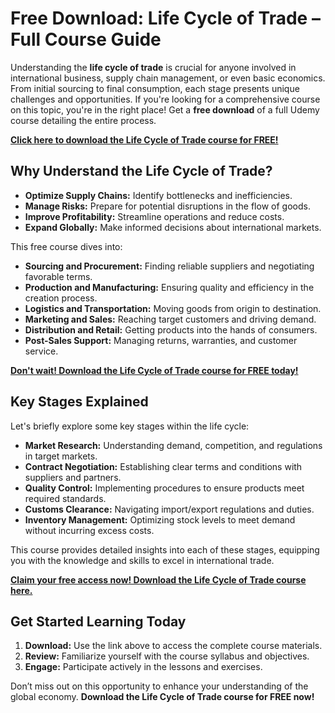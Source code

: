# Free Download: Life Cycle of Trade – Full Course Guide

Understanding the **life cycle of trade** is crucial for anyone involved in international business, supply chain management, or even basic economics. From initial sourcing to final consumption, each stage presents unique challenges and opportunities. If you're looking for a comprehensive course on this topic, you're in the right place! Get a **free download** of a full Udemy course detailing the entire process.

[**Click here to download the Life Cycle of Trade course for FREE!**](https://udemywork.com/life-cycle-of-trade)

## Why Understand the Life Cycle of Trade?

*   **Optimize Supply Chains:** Identify bottlenecks and inefficiencies.
*   **Manage Risks:** Prepare for potential disruptions in the flow of goods.
*   **Improve Profitability:** Streamline operations and reduce costs.
*   **Expand Globally:** Make informed decisions about international markets.

This free course dives into:

*   **Sourcing and Procurement:** Finding reliable suppliers and negotiating favorable terms.
*   **Production and Manufacturing:** Ensuring quality and efficiency in the creation process.
*   **Logistics and Transportation:** Moving goods from origin to destination.
*   **Marketing and Sales:** Reaching target customers and driving demand.
*   **Distribution and Retail:** Getting products into the hands of consumers.
*   **Post-Sales Support:** Managing returns, warranties, and customer service.

[**Don't wait! Download the Life Cycle of Trade course for FREE today!**](https://udemywork.com/life-cycle-of-trade)

## Key Stages Explained

Let's briefly explore some key stages within the life cycle:

*   **Market Research:** Understanding demand, competition, and regulations in target markets.
*   **Contract Negotiation:** Establishing clear terms and conditions with suppliers and partners.
*   **Quality Control:** Implementing procedures to ensure products meet required standards.
*   **Customs Clearance:** Navigating import/export regulations and duties.
*   **Inventory Management:** Optimizing stock levels to meet demand without incurring excess costs.

This course provides detailed insights into each of these stages, equipping you with the knowledge and skills to excel in international trade.

[**Claim your free access now! Download the Life Cycle of Trade course here.**](https://udemywork.com/life-cycle-of-trade)

## Get Started Learning Today

1.  **Download:** Use the link above to access the complete course materials.
2.  **Review:** Familiarize yourself with the course syllabus and objectives.
3.  **Engage:** Participate actively in the lessons and exercises.

Don’t miss out on this opportunity to enhance your understanding of the global economy. **Download the Life Cycle of Trade course for FREE now!**
